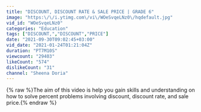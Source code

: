 ```yaml
---
title: "DISCOUNT, DISCOUNT RATE & SALE PRICE | GRADE 6"
image: "https:\/\/i.ytimg.com\/vi\/WOeSvqeLNz0\/hqdefault.jpg"
vid_id: "WOeSvqeLNz0"
categories: "Education"
tags: ["DISCOUNT,","DISCOUNT","PRICE"]
date: "2021-09-30T09:02:45+03:00"
vid_date: "2021-01-24T01:21:04Z"
duration: "PT7M10S"
viewcount: "29403"
likeCount: "574"
dislikeCount: "31"
channel: "Sheena Doria"
---
```

{% raw %}The aim of this video is help you gain skills and understanding on how to solve percent problems involving discount, discount rate, and sale price.{% endraw %}
